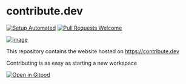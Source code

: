 # contribute.dev

[![Setup Automated](https://img.shields.io/badge/setup-automated-blue?logo=gitpod)](https://gitpod.io/from-referrer/)
[![Pull Requests Welcome](https://img.shields.io/badge/PRs-welcome-brightgreen.svg)](http://makeapullrequest.com)

[![image](https://user-images.githubusercontent.com/46004116/62045587-2cfcb500-b21f-11e9-89c3-2989531f1801.png)](https://contribute.dev)

This repository contains the website hosted on https://contribute.dev

Contributing is as easy as starting a new workspace   

[![Open in Gitpod](https://gitpod.io/button/open-in-gitpod.svg)](https://gitpod.io/#https://github.com/gitpod-open-source/contribute.dev)
